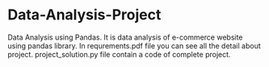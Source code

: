 # Data-Analysis-Project
Data Analysis using Pandas. 
It is data analysis of e-commerce website using pandas library.
In requrements.pdf file you can see all the detail about project.
project_solution.py file contain a code of complete project.
